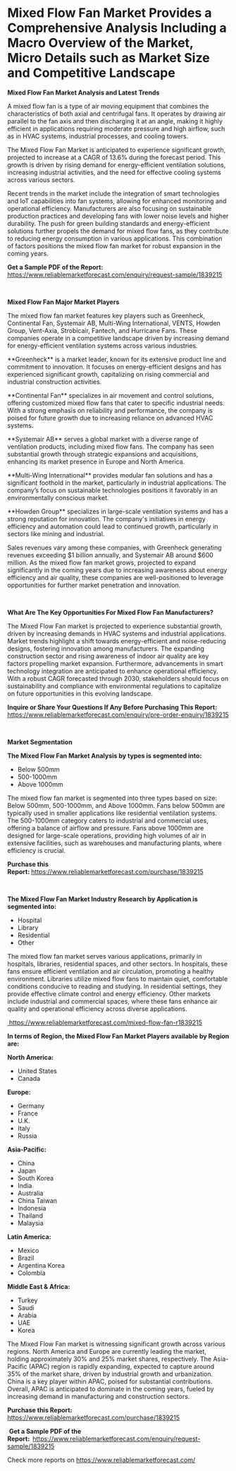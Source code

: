 <p><h1>Mixed Flow Fan Market Provides a Comprehensive Analysis Including a Macro Overview of the Market, Micro Details such as Market Size and Competitive Landscape</h1></p><p><strong>Mixed Flow Fan Market Analysis and Latest Trends</strong></p>
<p><p>A mixed flow fan is a type of air moving equipment that combines the characteristics of both axial and centrifugal fans. It operates by drawing air parallel to the fan axis and then discharging it at an angle, making it highly efficient in applications requiring moderate pressure and high airflow, such as in HVAC systems, industrial processes, and cooling towers. </p><p>The Mixed Flow Fan Market is anticipated to experience significant growth, projected to increase at a CAGR of 13.6% during the forecast period. This growth is driven by rising demand for energy-efficient ventilation solutions, increasing industrial activities, and the need for effective cooling systems across various sectors. </p><p>Recent trends in the market include the integration of smart technologies and IoT capabilities into fan systems, allowing for enhanced monitoring and operational efficiency. Manufacturers are also focusing on sustainable production practices and developing fans with lower noise levels and higher durability. The push for green building standards and energy-efficient solutions further propels the demand for mixed flow fans, as they contribute to reducing energy consumption in various applications. This combination of factors positions the mixed flow fan market for robust expansion in the coming years.</p></p>
<p><strong>Get a Sample PDF of the Report:&nbsp;</strong> <a href="https://www.reliablemarketforecast.com/enquiry/request-sample/1839215?utm_campaign=2800&utm_medium=2&utm_source=Github&utm_content=ia&utm_term=10042025&utm_id=mixed-flow-fan">https://www.reliablemarketforecast.com/enquiry/request-sample/1839215</a></p>
<p>&nbsp;</p>
<p><strong>Mixed Flow Fan Major Market Players</strong></p>
<p><p>The mixed flow fan market features key players such as Greenheck, Continental Fan, Systemair AB, Multi-Wing International, VENTS, Howden Group, Vent-Axia, Strobicair, Fantech, and Hurricane Fans. These companies operate in a competitive landscape driven by increasing demand for energy-efficient ventilation systems across various industries.</p><p>**Greenheck** is a market leader, known for its extensive product line and commitment to innovation. It focuses on energy-efficient designs and has experienced significant growth, capitalizing on rising commercial and industrial construction activities. </p><p>**Continental Fan** specializes in air movement and control solutions, offering customized mixed flow fans that cater to specific industrial needs. With a strong emphasis on reliability and performance, the company is poised for future growth due to increasing reliance on advanced HVAC systems.</p><p>**Systemair AB** serves a global market with a diverse range of ventilation products, including mixed flow fans. The company has seen substantial growth through strategic expansions and acquisitions, enhancing its market presence in Europe and North America.</p><p>**Multi-Wing International** provides modular fan solutions and has a significant foothold in the market, particularly in industrial applications. The company’s focus on sustainable technologies positions it favorably in an environmentally conscious market.</p><p>**Howden Group** specializes in large-scale ventilation systems and has a strong reputation for innovation. The company's initiatives in energy efficiency and automation could lead to continued growth, particularly in sectors like mining and industrial.</p><p>Sales revenues vary among these companies, with Greenheck generating revenues exceeding $1 billion annually, and Systemair AB around $600 million. As the mixed flow fan market grows, projected to expand significantly in the coming years due to increasing awareness about energy efficiency and air quality, these companies are well-positioned to leverage opportunities for further market penetration and innovation.</p></p>
<p>&nbsp;</p>
<p><strong>What Are The Key Opportunities For Mixed Flow Fan Manufacturers?</strong></p>
<p><p>The Mixed Flow Fan market is projected to experience substantial growth, driven by increasing demands in HVAC systems and industrial applications. Market trends highlight a shift towards energy-efficient and noise-reducing designs, fostering innovation among manufacturers. The expanding construction sector and rising awareness of indoor air quality are key factors propelling market expansion. Furthermore, advancements in smart technology integration are anticipated to enhance operational efficiency. With a robust CAGR forecasted through 2030, stakeholders should focus on sustainability and compliance with environmental regulations to capitalize on future opportunities in this evolving landscape.</p></p>
<p><strong>Inquire or Share Your Questions If Any Before Purchasing This Report:</strong> <a href="https://www.reliablemarketforecast.com/enquiry/pre-order-enquiry/1839215?utm_campaign=2800&utm_medium=2&utm_source=Github&utm_content=ia&utm_term=10042025&utm_id=mixed-flow-fan">https://www.reliablemarketforecast.com/enquiry/pre-order-enquiry/1839215</a></p>
<p>&nbsp;</p>
<p><strong>Market Segmentation</strong></p>
<p><strong>The Mixed Flow Fan Market Analysis by types is segmented into:</strong></p>
<p><ul><li>Below 500mm</li><li>500-1000mm</li><li>Above 1000mm</li></ul></p>
<p><p>The mixed flow fan market is segmented into three types based on size: Below 500mm, 500-1000mm, and Above 1000mm. Fans below 500mm are typically used in smaller applications like residential ventilation systems. The 500-1000mm category caters to industrial and commercial uses, offering a balance of airflow and pressure. Fans above 1000mm are designed for large-scale operations, providing high volumes of air in extensive facilities, such as warehouses and manufacturing plants, where efficiency is crucial.</p></p>
<p><strong>Purchase this Report:&nbsp;</strong><a href="https://www.reliablemarketforecast.com/purchase/1839215?utm_campaign=2800&utm_medium=2&utm_source=Github&utm_content=ia&utm_term=10042025&utm_id=mixed-flow-fan">https://www.reliablemarketforecast.com/purchase/1839215</a></p>
<p>&nbsp;</p>
<p><strong>The Mixed Flow Fan Market Industry Research by Application is segmented into:</strong></p>
<p><ul><li>Hospital</li><li>Library</li><li>Residential</li><li>Other</li></ul></p>
<p><p>The mixed flow fan market serves various applications, primarily in hospitals, libraries, residential spaces, and other sectors. In hospitals, these fans ensure efficient ventilation and air circulation, promoting a healthy environment. Libraries utilize mixed flow fans to maintain quiet, comfortable conditions conducive to reading and studying. In residential settings, they provide effective climate control and energy efficiency. Other markets include industrial and commercial spaces, where these fans enhance air quality and operational efficiency across diverse applications.</p></p>
<p><a href="https://www.reliablemarketforecast.com/mixed-flow-fan-r1839215?utm_campaign=2800&utm_medium=2&utm_source=Github&utm_content=ia&utm_term=10042025&utm_id=mixed-flow-fan">&nbsp;https://www.reliablemarketforecast.com/mixed-flow-fan-r1839215</a></p>
<p><strong>In terms of Region, the Mixed Flow Fan Market Players available by Region are:</strong></p>
<p>
    <p> <strong> North America: </strong>
        <ul>
            <li>United States</li>
            <li>Canada</li>
        </ul>
        </p> 
    <p> <strong> Europe: </strong>
        <ul>
            <li>Germany</li>
            <li>France</li>
            <li>U.K.</li>
            <li>Italy</li>
            <li>Russia</li>
        </ul>
        </p> 
    <p> <strong> Asia-Pacific: </strong>
        <ul>
            <li>China</li>
            <li>Japan</li>
            <li>South Korea</li>
            <li>India</li>
            <li>Australia</li>
            <li>China Taiwan</li>
            <li>Indonesia</li>
            <li>Thailand</li>
            <li>Malaysia</li>
        </ul>
        </p> 
    <p> <strong> Latin America: </strong>
        <ul>
            <li>Mexico</li>
            <li>Brazil</li>
            <li>Argentina Korea</li>
            <li>Colombia</li>
        </ul>
        </p> 
    <p> <strong> Middle East & Africa: </strong>
        <ul>
            <li>Turkey</li>
            <li>Saudi</li>
            <li>Arabia</li>
            <li>UAE</li>
            <li>Korea</li>
        </ul>
    </p>
    </p>
<p><p>The Mixed Flow Fan market is witnessing significant growth across various regions. North America and Europe are currently leading the market, holding approximately 30% and 25% market shares, respectively. The Asia-Pacific (APAC) region is rapidly expanding, expected to capture around 35% of the market share, driven by industrial growth and urbanization. China is a key player within APAC, poised for substantial contributions. Overall, APAC is anticipated to dominate in the coming years, fueled by increasing demand in manufacturing and construction sectors.</p></p>
<p><strong>Purchase this Report: </strong><a href="https://www.reliablemarketforecast.com/purchase/1839215?utm_campaign=2800&utm_medium=2&utm_source=Github&utm_content=ia&utm_term=10042025&utm_id=mixed-flow-fan">https://www.reliablemarketforecast.com/purchase/1839215</a></p>
<p>&nbsp;<strong>Get a Sample PDF of the Report:&nbsp;&nbsp;</strong><a href="https://www.reliablemarketforecast.com/enquiry/request-sample/1839215?utm_campaign=2800&utm_medium=2&utm_source=Github&utm_content=ia&utm_term=10042025&utm_id=mixed-flow-fan">https://www.reliablemarketforecast.com/enquiry/request-sample/1839215</a></p>
<p><strong></strong></p>
<p>Check more reports on <a href="https://www.reliablemarketforecast.com/?utm_campaign=2800&utm_medium=2&utm_source=Github&utm_content=ia&utm_term=10042025&utm_id=mixed-flow-fan">https://www.reliablemarketforecast.com/</a></p>